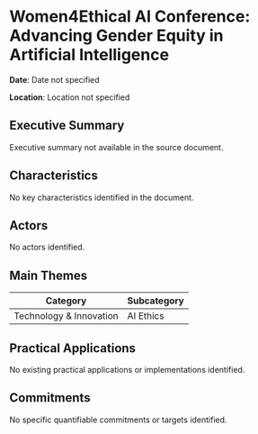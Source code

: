 # Women4Ethical AI Conference: Advancing Gender Equity in Artificial Intelligence

**Date**: Date not specified

**Location**: Location not specified

## Executive Summary

Executive summary not available in the source document.

## Characteristics

No key characteristics identified in the document.

## Actors

No actors identified.

## Main Themes

| Category | Subcategory |
| --- | --- |
| Technology & Innovation | AI Ethics |

## Practical Applications

No existing practical applications or implementations identified.

## Commitments

No specific quantifiable commitments or targets identified.